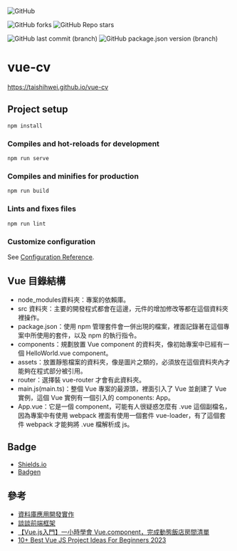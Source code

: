 ![GitHub](https://img.shields.io/github/license/taishihwei/vue-cv)

![GitHub forks](https://img.shields.io/github/forks/taishihwei/vue-cv)
![GitHub Repo stars](https://img.shields.io/github/stars/taishihwei/vue-cv)

![GitHub last commit (branch)](https://img.shields.io/github/last-commit/taishihwei/vue-cv/main)
![GitHub package.json version (branch)](https://img.shields.io/github/package-json/v/taishihwei/vue-cv/main)

# vue-cv

<https://taishihwei.github.io/vue-cv>

## Project setup

```text
npm install
```

### Compiles and hot-reloads for development

```text
npm run serve
```

### Compiles and minifies for production

```text
npm run build
```

### Lints and fixes files

```text
npm run lint
```

### Customize configuration

See [Configuration Reference](https://cli.vuejs.org/config/).

## Vue 目錄結構

 - node_modules資料夾：專案的依賴庫。
 - src 資料夾：主要的開發程式都會在這邊，元件的增加修改等都在這個資料夾裡操作。
 - package.json：使用 npm 管理套件會一併出現的檔案，裡面記錄著在這個專案中所使用的套件，以及 npm 的執行指令。
 - components：規劃放置 Vue component 的資料夾，像初始專案中已經有一個 HelloWorld.vue component。
 - assets：放置靜態檔案的資料夾，像是圖片之類的，必須放在這個資料夾內才能夠在程式部分被引用。
 - router：選擇裝 vue-router 才會有此資料夾。
 - main.js(main.ts)：整個 Vue 專案的最源頭，裡面引入了 Vue 並創建了 Vue 實例，這個 Vue 實例有一個引入的 components: App。
 - App.vue：它是一個 component，可能有人很疑惑怎麼有 .vue 這個副檔名，因為專案中有使用 webpack 裡面有使用一個套件 vue-loader，有了這個套件 webpack 才能夠將 .vue 檔解析成 js。

## Badge
  - [Shields.io](https://shields.io/)
  - [Badgen](https://badgen.net/)

## 參考

 - [資料庫應用開發實作](https://hackmd.io/@woC_xOGbT-mBcPtfbJ9Ohw/ryZ2fOQhB#%E8%B3%87%E6%96%99%E5%BA%AB%E6%87%89%E7%94%A8%E9%96%8B%E7%99%BC%E5%AF%A6%E4%BD%9C)
 - [談談前端框架](https://kuro.tw/posts/2019/07/31/%E8%AB%87%E8%AB%87%E5%89%8D%E7%AB%AF%E6%A1%86%E6%9E%B6/)
 - [【Vue.js入門】一小時學會 Vue.component，完成動態飯店房間清單](https://creativecoding.in/2022/05/17/vue-js-hotel-room-list/)
 - [10+ Best Vue JS Project Ideas For Beginners 2023](https://themeselection.com/vue-js-project-ideas/)
